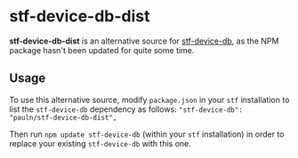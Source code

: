 # stf-device-db-dist

**stf-device-db-dist** is an alternative source for [stf-device-db](https://github.com/openstf/stf-device-db), as the NPM package hasn't been updated for quite some time.

## Usage

To use this alternative source, modify `package.json` in your `stf` installation to list the `stf-device-db` dependency as follows:
`"stf-device-db": "pauln/stf-device-db-dist",`

Then run `npm update stf-device-db` (within your `stf` installation) in order to replace your existing `stf-device-db` with this one.